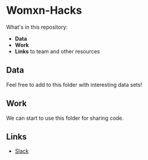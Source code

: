 # Womxn-Hacks

What's in this repository:
- **Data**
- **Work**
- **Links** to team and other resources

## Data
Feel free to add to this folder with interesting data sets!

## Work
We can start to use this folder for sharing code.

## Links
- [Slack](https://ucsbgeographyladies.slack.com/)
